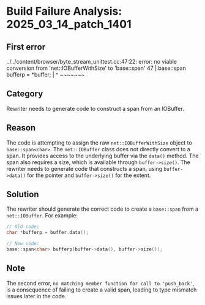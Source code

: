 # Build Failure Analysis: 2025_03_14_patch_1401

## First error

../../content/browser/byte_stream_unittest.cc:47:22: error: no viable conversion from 'net::IOBufferWithSize' to 'base::span<char>'
   47 |     base::span<char> bufferp = *buffer;
      |                      ^         ~~~~~~~

## Category
Rewriter needs to generate code to construct a span from an IOBuffer.

## Reason
The code is attempting to assign the raw `net::IOBufferWithSize` object to `base::span<char>`.  The `net::IOBuffer` class does not directly convert to a span.  It provides access to the underlying buffer via the `data()` method.  The span also requires a size, which is available through `buffer->size()`. The rewriter needs to generate code that constructs a span, using `buffer->data()` for the pointer and `buffer->size()` for the extent.

## Solution
The rewriter should generate the correct code to create a `base::span` from a `net::IOBuffer`. For example:
```c++
// Old code:
char *bufferp = buffer.data();

// New code:
base::span<char> bufferp(buffer->data(), buffer->size());
```

## Note
The second error, `no matching member function for call to 'push_back'`, is a consequence of failing to create a valid span, leading to type mismatch issues later in the code.